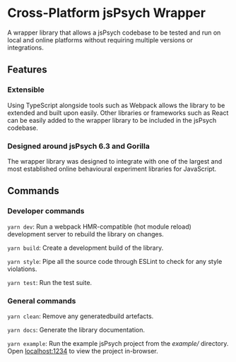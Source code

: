 # Cross-Platform jsPsych Wrapper

A wrapper library that allows a jsPsych codebase to be tested and run on local and online platforms without requiring multiple versions or integrations.

## Features

### Extensible

Using TypeScript alongside tools such as Webpack allows the library to be extended and built upon easily. Other libraries or frameworks such as React can be easily added to the wrapper library to be included in the jsPsych codebase.

### Designed around jsPsych 6.3 and Gorilla

The wrapper library was designed to integrate with one of the largest and most established online behavioural experiment libraries for JavaScript.

## Commands

### Developer commands

`yarn dev`: Run a webpack HMR-compatible (hot module reload) development server to rebuild the library on changes.

`yarn build`: Create a development build of the library.

`yarn style`: Pipe all the source code through ESLint to check for any style violations.

`yarn test`: Run the test suite.

### General commands

`yarn clean`: Remove any generatedbuild artefacts.

`yarn docs`: Generate the library documentation.

`yarn example`: Run the example jsPsych project from the _example/_ directory. Open [localhost:1234](http://localhost:1234) to view the project in-browser.

